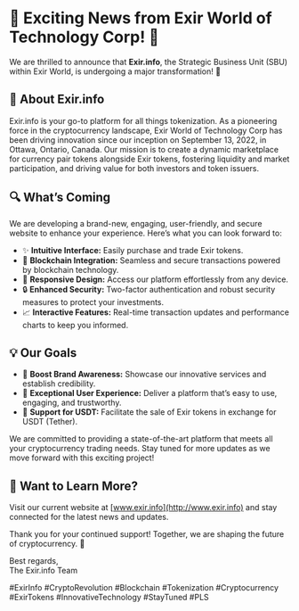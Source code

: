 # 🌟 Exciting News from Exir World of Technology Corp! 🌟

We are thrilled to announce that **Exir.info**, the Strategic Business Unit (SBU) within Exir World, is undergoing a major transformation! 🎉

## 🔗 About Exir.info
Exir.info is your go-to platform for all things tokenization. As a pioneering force in the cryptocurrency landscape, Exir World of Technology Corp has been driving innovation since our inception on September 13, 2022, in Ottawa, Ontario, Canada. Our mission is to create a dynamic marketplace for currency pair tokens alongside Exir tokens, fostering liquidity and market participation, and driving value for both investors and token issuers.

## 🔍 What’s Coming
We are developing a brand-new, engaging, user-friendly, and secure website to enhance your experience. Here’s what you can look forward to:
- ✨ **Intuitive Interface:** Easily purchase and trade Exir tokens.
- 🔗 **Blockchain Integration:** Seamless and secure transactions powered by blockchain technology.
- 📱 **Responsive Design:** Access our platform effortlessly from any device.
- 🔒 **Enhanced Security:** Two-factor authentication and robust security measures to protect your investments.
- 📈 **Interactive Features:** Real-time transaction updates and performance charts to keep you informed.

## 💡 Our Goals
- 🚀 **Boost Brand Awareness:** Showcase our innovative services and establish credibility.
- 🌟 **Exceptional User Experience:** Deliver a platform that’s easy to use, engaging, and trustworthy.
- 💸 **Support for USDT:** Facilitate the sale of Exir tokens in exchange for USDT (Tether).

We are committed to providing a state-of-the-art platform that meets all your cryptocurrency trading needs. Stay tuned for more updates as we move forward with this exciting project!

## 📅 Want to Learn More?
Visit our current website at [www.exir.info](http://www.exir.info) and stay connected for the latest news and updates.

Thank you for your continued support! Together, we are shaping the future of cryptocurrency. 🚀

Best regards,  
The Exir.info Team

#ExirInfo #CryptoRevolution #Blockchain #Tokenization #Cryptocurrency #ExirTokens #InnovativeTechnology #StayTuned #PLS

